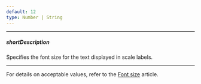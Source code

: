 ```yaml
---
default: 12
type: Number | String
---
```

---
##### shortDescription
Specifies the font size for the text displayed in scale labels.

---
<p>For details on acceptable values, refer to the <a href="http://www.w3.org/TR/CSS21/fonts.html#propdef-font-size">Font size</a> article.</p>